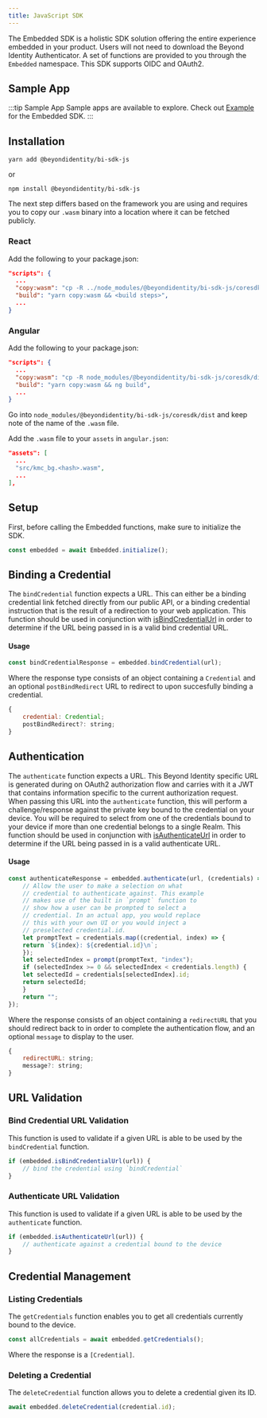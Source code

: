 ```yaml
---
title: JavaScript SDK
---
```


The Embedded SDK is a holistic SDK solution offering the entire experience embedded in your product. Users will not need to download the Beyond Identity Authenticator. A set of functions are provided to you through the `Embedded` namespace. This SDK supports OIDC and OAuth2.

## Sample App

:::tip Sample App
Sample apps are available to explore. Check out [Example](https://github.com/gobeyondidentity/bi-sdk-js/tree/main/examples/app/js) for the Embedded SDK.
:::


## Installation

```
yarn add @beyondidentity/bi-sdk-js
```
or
```
npm install @beyondidentity/bi-sdk-js
```

The next step differs based on the framework you are using and requires you to copy our `.wasm` binary into a location where it can be fetched publicly.

### React

Add the following to your package.json:

```json
"scripts": {
  ...
  "copy:wasm": "cp -R ../node_modules/@beyondidentity/bi-sdk-js/coresdk/dist/*.wasm public",
  "build": "yarn copy:wasm && <build steps>",
  ...
}
```

### Angular

Add the following to your package.json:

```json
"scripts": {
  ...
  "copy:wasm": "cp -R node_modules/@beyondidentity/bi-sdk-js/coresdk/dist/*.wasm src/",
  "build": "yarn copy:wasm && ng build",
  ...
}
```

Go into `node_modules/@beyondidentity/bi-sdk-js/coresdk/dist` and keep note of the name of the `.wasm` file.

Add the `.wasm` file to your `assets` in `angular.json`:

```json
"assets": [
  ...
  "src/kmc_bg.<hash>.wasm",
  ...
],
```


## Setup

First, before calling the Embedded functions, make sure to initialize the SDK.

```javascript
const embedded = await Embedded.initialize();
```

## Binding a Credential

The `bindCredential` function expects a URL. This can either be a binding credential link fetched directly from our public API, or a binding credential instruction that is the result of a redirection to your web application. This function should be used in conjunction with [isBindCredentialUrl](#bind-credential-url-validation) in order to determine if the URL being passed in is a valid bind credential URL.

#### Usage

```javascript
const bindCredentialResponse = embedded.bindCredential(url);
```

Where the response type consists of an object containing a `Credential` and an optional `postBindRedirect` URL to redirect to upon succesfully binding a credential.

```javascript
{
    credential: Credential;
    postBindRedirect?: string;
}
```

## Authentication

The `authenticate` function expects a URL. This Beyond Identity specific URL is generated during on OAuth2 authorization flow and carries with it a JWT that contains information specific to the current authorization request. When passing this URL into the `authenticate` function, this will perform a challenge/response against the private key bound to the credential on your device. You will be required to select from one of the credentials bound to your device if more than one credential belongs to a single Realm. This function should be used in conjunction with [isAuthenticateUrl](#authenticate-url-validation) in order to determine if the URL being passed in is a valid authenticate URL.

#### Usage

```javascript
const authenticateResponse = embedded.authenticate(url, (credentials) => {
    // Allow the user to make a selection on what
    // credential to authenticate against. This example
    // makes use of the built in `prompt` function to
    // show how a user can be prompted to select a
    // credential. In an actual app, you would replace
    // this with your own UI or you would inject a
    // preselected credential.id.
    let promptText = credentials.map((credential, index) => {
    return `${index}: ${credential.id}\n`;
    });
    let selectedIndex = prompt(promptText, "index");
    if (selectedIndex >= 0 && selectedIndex < credentials.length) {
    let selectedId = credentials[selectedIndex].id;
    return selectedId;
    }
    return "";
});
```

Where the response consists of an object containing a `redirectURL` that you should redirect back to in order to complete the authentication flow, and an optional `message` to display to the user.

```javascript
{
    redirectURL: string;
    message?: string;
}
```

## URL Validation

### Bind Credential URL Validation

This function is used to validate if a given URL is able to be used by the `bindCredential` function.

```javascript
if (embedded.isBindCredentialUrl(url)) {
    // bind the credential using `bindCredential`
}
```

### Authenticate URL Validation

This function is used to validate if a given URL is able to be used by the `authenticate` function.

```javascript
if (embedded.isAuthenticateUrl(url)) {
    // authenticate against a credential bound to the device
}
```

## Credential Management

### Listing Credentials

The `getCredentials` function enables you to get all credentials currently bound to the device.

```javascript
const allCredentials = await embedded.getCredentials();
```

Where the response is a `[Credential]`.

### Deleting a Credential

The `deleteCredential` function allows you to delete a credential given its ID.

```javascript
await embedded.deleteCredential(credential.id);
```
